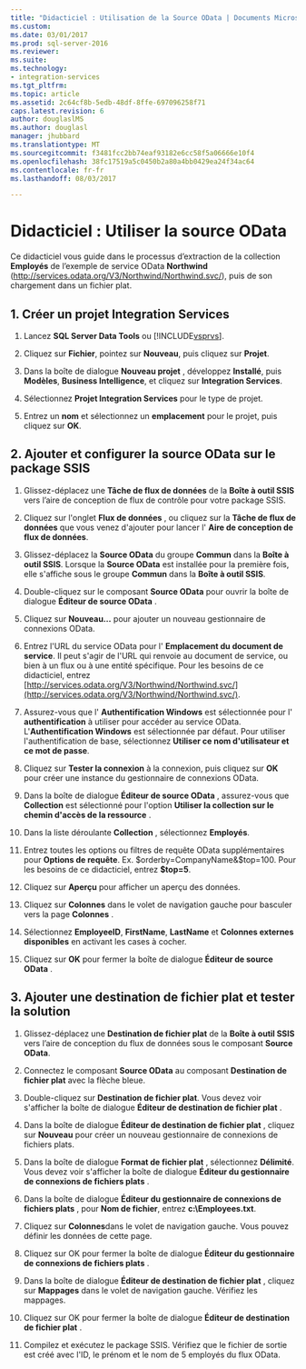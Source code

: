 ```yaml
---
title: "Didacticiel : Utilisation de la Source OData | Documents Microsoft"
ms.custom: 
ms.date: 03/01/2017
ms.prod: sql-server-2016
ms.reviewer: 
ms.suite: 
ms.technology:
- integration-services
ms.tgt_pltfrm: 
ms.topic: article
ms.assetid: 2c64cf8b-5edb-48df-8ffe-697096258f71
caps.latest.revision: 6
author: douglaslMS
ms.author: douglasl
manager: jhubbard
ms.translationtype: MT
ms.sourcegitcommit: f3481fcc2bb74eaf93182e6cc58f5a06666e10f4
ms.openlocfilehash: 38fc17519a5c0450b2a80a4bb0429ea24f34ac64
ms.contentlocale: fr-fr
ms.lasthandoff: 08/03/2017

---
```

# <a name="tutorial-using-the-odata-source"></a>Didacticiel : Utiliser la source OData
  Ce didacticiel vous guide dans le processus d’extraction de la collection **Employés** de l’exemple de service OData **Northwind** (http://services.odata.org/V3/Northwind/Northwind.svc/), puis de son chargement dans un fichier plat.  
  
## <a name="1-create-an-integration-services-project"></a>1. Créer un projet Integration Services  
  
1.  Lancez **SQL Server Data Tools** ou [!INCLUDE[vsprvs](../../includes/vsprvs-md.md)].  
  
2.  Cliquez sur **Fichier**, pointez sur **Nouveau**, puis cliquez sur **Projet**.  
  
3.  Dans la boîte de dialogue **Nouveau projet** , développez **Installé**, puis **Modèles**, **Business Intelligence**, et cliquez sur **Integration Services**.  
  
4.  Sélectionnez **Projet Integration Services** pour le type de projet.  
  
5.  Entrez un **nom** et sélectionnez un **emplacement** pour le projet, puis cliquez sur **OK**.  
  
## <a name="2-add-and-configure-odata-source-to-the-ssis-package"></a>2. Ajouter et configurer la source OData sur le package SSIS  
  
1.  Glissez-déplacez une **Tâche de flux de données** de la **Boîte à outil SSIS** vers l’aire de conception de flux de contrôle pour votre package SSIS.  
  
2.  Cliquez sur l'onglet **Flux de données** , ou cliquez sur la **Tâche de flux de données** que vous venez d'ajouter pour lancer l' **Aire de conception de flux de données**.  
  
3.  Glissez-déplacez la **Source OData** du groupe **Commun** dans la **Boîte à outil SSIS**. Lorsque la **Source OData** est installée pour la première fois, elle s'affiche sous le groupe **Commun** dans la **Boîte à outil SSIS**.  
  
4.  Double-cliquez sur le composant **Source OData** pour ouvrir la boîte de dialogue **Éditeur de source OData** .  
  
5.  Cliquez sur **Nouveau…** pour ajouter un nouveau gestionnaire de connexions OData.  
  
6.  Entrez l'URL du service OData pour l' **Emplacement du document de service**. Il peut s'agir de l'URL qui renvoie au document de service, ou bien à un flux ou à une entité spécifique. Pour les besoins de ce didacticiel, entrez [http://services.odata.org/V3/Northwind/Northwind.svc/](http://services.odata.org/V3/Northwind/Northwind.svc/).  
  
7.  Assurez-vous que l' **Authentification Windows** est sélectionnée pour l' **authentification** à utiliser pour accéder au service OData. L'**Authentification Windows** est sélectionnée par défaut. Pour utiliser l'authentification de base, sélectionnez **Utiliser ce nom d'utilisateur et ce mot de passe**.  
  
8.  Cliquez sur **Tester la connexion** à la connexion, puis cliquez sur **OK** pour créer une instance du gestionnaire de connexions OData.  
  
9. Dans la boîte de dialogue **Éditeur de source OData** , assurez-vous que **Collection** est sélectionné pour l'option **Utiliser la collection sur le chemin d'accès de la ressource** .  
  
10. Dans la liste déroulante **Collection** , sélectionnez **Employés**.  
  
11. Entrez toutes les options ou filtres de requête OData supplémentaires pour **Options de requête**. Ex. $orderby=CompanyName&$top=100. Pour les besoins de ce didacticiel, entrez **$top=5**.  
  
12. Cliquez sur **Aperçu** pour afficher un aperçu des données.  
  
13. Cliquez sur **Colonnes** dans le volet de navigation gauche pour basculer vers la page **Colonnes** .  
  
14. Sélectionnez **EmployeeID**, **FirstName**, **LastName** et **Colonnes externes disponibles** en activant les cases à cocher.  
  
15. Cliquez sur **OK** pour fermer la boîte de dialogue **Éditeur de source OData** .  
  
## <a name="3-add-flat-file-destination-and-test-the-solution"></a>3. Ajouter une destination de fichier plat et tester la solution  
  
1.  Glissez-déplacez une **Destination de fichier plat** de la **Boîte à outil SSIS** vers l’aire de conception du flux de données sous le composant **Source OData**.  
  
2.  Connectez le composant **Source OData** au composant **Destination de fichier plat** avec la flèche bleue.  
  
3.  Double-cliquez sur **Destination de fichier plat**. Vous devez voir s'afficher la boîte de dialogue **Éditeur de destination de fichier plat** .  
  
4.  Dans la boîte de dialogue **Éditeur de destination de fichier plat** , cliquez sur **Nouveau** pour créer un nouveau gestionnaire de connexions de fichiers plats.  
  
5.  Dans la boîte de dialogue **Format de fichier plat** , sélectionnez **Délimité**. Vous devez voir s'afficher la boîte de dialogue **Éditeur du gestionnaire de connexions de fichiers plats** .  
  
6.  Dans la boîte de dialogue **Éditeur du gestionnaire de connexions de fichiers plats** , pour **Nom de fichier**, entrez **c:\Employees.txt**.  
  
7.  Cliquez sur **Colonnes**dans le volet de navigation gauche. Vous pouvez définir les données de cette page.  
  
8.  Cliquez sur OK pour fermer la boîte de dialogue **Éditeur du gestionnaire de connexions de fichiers plats** .  
  
9. Dans la boîte de dialogue **Éditeur de destination de fichier plat** , cliquez sur **Mappages** dans le volet de navigation gauche. Vérifiez les mappages.  
  
10. Cliquez sur OK pour fermer la boîte de dialogue **Éditeur de destination de fichier plat** .  
  
11. Compilez et exécutez le package SSIS. Vérifiez que le fichier de sortie est créé avec l'ID, le prénom et le nom de 5 employés du flux OData.  
  
  
